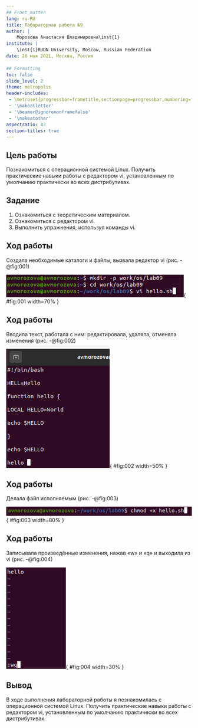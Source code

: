 ```yaml
---
## Front matter
lang: ru-RU
title: Лабораторная работа №9
author: |
	Морозова Анастасия Владимировна\inst{1}
institute: |
	\inst{1}RUDN University, Moscow, Russian Federation
date: 20 мая 2021, Москва, Россия

## Formatting
toc: false
slide_level: 2
theme: metropolis
header-includes: 
 - \metroset{progressbar=frametitle,sectionpage=progressbar,numbering=fraction}
 - '\makeatletter'
 - '\beamer@ignorenonframefalse'
 - '\makeatother'
aspectratio: 43
section-titles: true
---
```


## Цель работы

Познакомиться с операционной системой Linux. Получить практические навыки работы с редактором vi, установленным по умолчанию практически во всех дистрибутивах.

## Задание

1. Ознакомиться с теоретическим материалом.
2. Ознакомиться с редактором vi.
3. Выполнить упражнения, используя команды vi.

## Ход работы

Создала необходимые каталоги и файлы, вызвала редактор vi (рис. -@fig:001)

![Вызов редактора vi](image9/1.png){ #fig:001 width=70% }

## Ход работы

Вводила текст, работала с ним: редактировала, удаляла, отменяла изменения (рис. -@fig:002)

![Работа в редакторе](image9/3.png){ #fig:002 width=50% }

## Ход работы

Делала файл исполняемым (рис. -@fig:003)

![Команда chmod](image9/6.png){ #fig:003 width=80% }

## Ход работы
Записывала произведённые изменения, нажав «w» и «q» и выходила из vi (рис. -@fig:004)

![Запись и выход из редактора](image9/5.png){ #fig:004 width=30% }

## Вывод

В ходе выполнения лабораторной работы я познакомилась с операционной системой Linux. Получить практические навыки работы с редактором vi, установленным по умолчанию практически во всех дистрибутивах.


